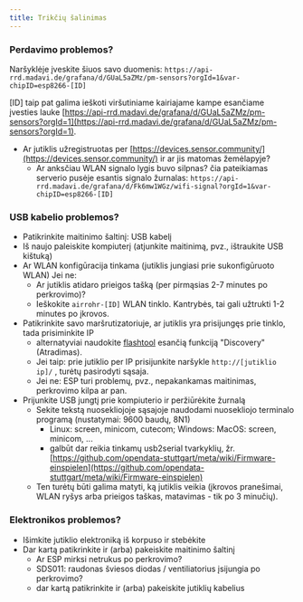 ```yaml
---
title: Trikčių šalinimas
---
```


### Perdavimo problemos?
Naršyklėje įveskite šiuos savo duomenis:
`https://api-rrd.madavi.de/grafana/d/GUaL5aZMz/pm-sensors?orgId=1&var-chipID=esp8266-[ID]`

[ID] taip pat galima ieškoti viršutiniame kairiajame kampe esančiame įvesties lauke [https://api-rrd.madavi.de/grafana/d/GUaL5aZMz/pm-sensors?orgId=1](https://api-rrd.madavi.de/grafana/d/GUaL5aZMz/pm-sensors?orgId=1).

* Ar jutiklis užregistruotas per [https://devices.sensor.community/](https://devices.sensor.community/) ir ar jis matomas žemėlapyje?
    * Ar anksčiau WLAN signalo lygis buvo silpnas?
      čia pateikiamas serverio pusėje esantis signalo žurnalas: `https://api-rrd.madavi.de/grafana/d/Fk6mw1WGz/wifi-signal?orgId=1&var-chipID=esp8266-[ID]`


### USB kabelio problemos?
* Patikrinkite maitinimo šaltinį: USB kabelį
* Iš naujo paleiskite kompiuterį (atjunkite maitinimą, pvz., ištraukite USB kištuką)
* Ar WLAN konfigūracija tinkama (jutiklis jungiasi prie sukonfigūruoto WLAN) Jei ne:
    * Ar jutiklis atidaro prieigos tašką (per pirmąsias 2-7 minutes po perkrovimo)?
    * Ieškokite `airrohr-[ID]` WLAN tinklo. Kantrybės, tai gali užtrukti 1-2 minutes po įkrovos.
* Patikrinkite savo maršrutizatoriuje, ar jutiklis yra prisijungęs prie tinklo, tada prisiminkite IP
    * alternatyviai naudokite [flashtool](https://github.com/opendata-stuttgart/airrohr-firmware-flasher//) esančią funkciją "Discovery" (Atradimas).
    * Jei taip: prie jutiklio per IP prisijunkite naršykle `http://[jutiklio ip]/` , turėtų pasirodyti sąsaja.
    * Jei ne: ESP turi problemų, pvz., nepakankamas maitinimas, perkrovimo kilpa ar pan.
* Prijunkite USB jungtį prie kompiuterio ir peržiūrėkite žurnalą
    * Sekite tekstą nuosekliojoje sąsajoje naudodami nuosekliojo terminalo programą (nustatymai: 9600 baudų, 8N1)
        * Linux: screen, minicom, cutecom; Windows: MacOS: screen, minicom, ...
        * galbūt dar reikia tinkamų usb2serial tvarkyklių, žr. [https://github.com/opendata-stuttgart/meta/wiki/Firmware-einspielen](https://github.com/opendata-stuttgart/meta/wiki/Firmware-einspielen)
    * Ten turėtų būti galima matyti, ką jutiklis veikia (įkrovos pranešimai, WLAN ryšys arba prieigos taškas, matavimas - tik po 3 minučių).

### Elektronikos problemos?
* Išimkite jutiklio elektroniką iš korpuso ir stebėkite
* Dar kartą patikrinkite ir (arba) pakeiskite maitinimo šaltinį
    * Ar ESP mirksi netrukus po perkrovimo?
    * SDS011: raudonas šviesos diodas / ventiliatorius įsijungia po perkrovimo?
    * dar kartą patikrinkite ir (arba) pakeiskite jutiklių kabelius
